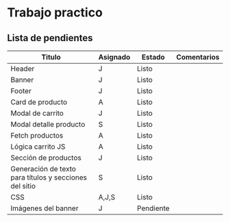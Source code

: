 # Trabajo practico

## Lista de pendientes

Titulo | Asignado | Estado | Comentarios
---|---|---|---
Header | J | Listo
Banner | J | Listo
Footer | J | Listo
Card de producto | A | Listo
Modal de carrito | J | Listo
 |Modal detalle producto | S | Listo
Fetch productos | A | Listo 
 |Lógica carrito JS | A | Listo
 |Sección de productos | J | Listo
 |Generación de texto para títulos y secciones del sitio | S | Listo
 |CSS | A,J,S | Listo
 Imágenes del banner | J | Pendiente
 